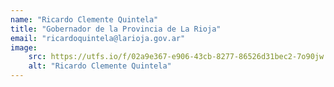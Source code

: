 ```yaml
---
name: "Ricardo Clemente Quintela"
title: "Gobernador de la Provincia de La Rioja"
email: "ricardoquintela@larioja.gov.ar"
image:
    src: https://utfs.io/f/02a9e367-e906-43cb-8277-86526d31bec2-7o90jw.jpg
    alt: "Ricardo Clemente Quintela"
---
```

